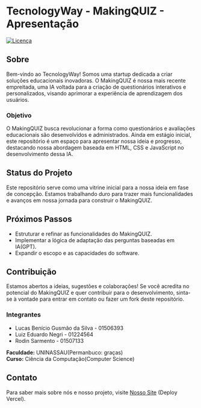 # TecnologyWay - MakingQUIZ - Apresentação

[![Licença](https://img.shields.io/badge/Licença-MIT-blue)](https://github.com/lukebgds/TecnologyWay/blob/main/LICENSE)

## Sobre
Bem-vindo ao TecnologyWay! Somos uma startup dedicada a criar soluções educacionais inovadoras. O MakingQUIZ é nossa mais recente empreitada, uma IA voltada para a criação de questionários interativos e personalizados, visando aprimorar a experiência de aprendizagem dos usuários.

### Objetivo
O MakingQUIZ busca revolucionar a forma como questionários e avaliações educacionais são desenvolvidos e administrados. Ainda em estágio inicial, este repositório é um espaço para apresentar nossa ideia e progresso, destacando nossa abordagem baseada em HTML, CSS e JavaScript no desenvolvimento dessa IA.

## Status do Projeto
Este repositório serve como uma vitrine inicial para a nossa ideia em fase de concepção. Estamos trabalhando duro para trazer mais funcionalidades e avanços em nossa jornada para construir o MakingQUIZ.

## Próximos Passos
- Estruturar e refinar as funcionalidades do MakingQUIZ.
- Implementar a lógica de adaptação das perguntas baseadas em IA(GPT).
- Expandir o escopo e as capacidades do software.

## Contribuição
Estamos abertos a ideias, sugestões e colaborações! Se você acredita no potencial do MakingQUIZ e quer contribuir para o desenvolvimento, sinta-se à vontade para entrar em contato ou fazer um fork deste repositório.

### Integrantes
- Lucas Benício Gusmão da Silva - 01506393
- Luiz Eduardo Negri - 01224564
- Rodin Sarmento - 01507133

**Faculdade:** UNINASSAU(Permanbuco: graças)  
**Curso:** Ciência da Computação(Computer Science)

## Contato
Para saber mais sobre nós e nosso projeto, visite [Nosso Site](https://tecnology-way.vercel.app/) (Deploy Vercel).
